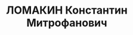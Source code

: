 ---
title: ЛОМАКИН Константин Митрофанович
description: "Род. в 1884, Бессарабская губ. \n  Приговор: 07.12.1937 – ВМН"
---